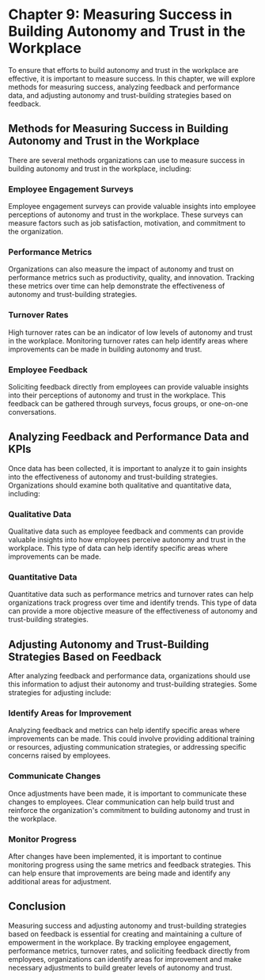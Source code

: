 Chapter 9: Measuring Success in Building Autonomy and Trust in the Workplace
============================================================================

To ensure that efforts to build autonomy and trust in the workplace are effective, it is important to measure success. In this chapter, we will explore methods for measuring success, analyzing feedback and performance data, and adjusting autonomy and trust-building strategies based on feedback.

Methods for Measuring Success in Building Autonomy and Trust in the Workplace
-----------------------------------------------------------------------------

There are several methods organizations can use to measure success in building autonomy and trust in the workplace, including:

### Employee Engagement Surveys

Employee engagement surveys can provide valuable insights into employee perceptions of autonomy and trust in the workplace. These surveys can measure factors such as job satisfaction, motivation, and commitment to the organization.

### Performance Metrics

Organizations can also measure the impact of autonomy and trust on performance metrics such as productivity, quality, and innovation. Tracking these metrics over time can help demonstrate the effectiveness of autonomy and trust-building strategies.

### Turnover Rates

High turnover rates can be an indicator of low levels of autonomy and trust in the workplace. Monitoring turnover rates can help identify areas where improvements can be made in building autonomy and trust.

### Employee Feedback

Soliciting feedback directly from employees can provide valuable insights into their perceptions of autonomy and trust in the workplace. This feedback can be gathered through surveys, focus groups, or one-on-one conversations.

Analyzing Feedback and Performance Data and KPIs
------------------------------------------------

Once data has been collected, it is important to analyze it to gain insights into the effectiveness of autonomy and trust-building strategies. Organizations should examine both qualitative and quantitative data, including:

### Qualitative Data

Qualitative data such as employee feedback and comments can provide valuable insights into how employees perceive autonomy and trust in the workplace. This type of data can help identify specific areas where improvements can be made.

### Quantitative Data

Quantitative data such as performance metrics and turnover rates can help organizations track progress over time and identify trends. This type of data can provide a more objective measure of the effectiveness of autonomy and trust-building strategies.

Adjusting Autonomy and Trust-Building Strategies Based on Feedback
------------------------------------------------------------------

After analyzing feedback and performance data, organizations should use this information to adjust their autonomy and trust-building strategies. Some strategies for adjusting include:

### Identify Areas for Improvement

Analyzing feedback and metrics can help identify specific areas where improvements can be made. This could involve providing additional training or resources, adjusting communication strategies, or addressing specific concerns raised by employees.

### Communicate Changes

Once adjustments have been made, it is important to communicate these changes to employees. Clear communication can help build trust and reinforce the organization's commitment to building autonomy and trust in the workplace.

### Monitor Progress

After changes have been implemented, it is important to continue monitoring progress using the same metrics and feedback strategies. This can help ensure that improvements are being made and identify any additional areas for adjustment.

Conclusion
----------

Measuring success and adjusting autonomy and trust-building strategies based on feedback is essential for creating and maintaining a culture of empowerment in the workplace. By tracking employee engagement, performance metrics, turnover rates, and soliciting feedback directly from employees, organizations can identify areas for improvement and make necessary adjustments to build greater levels of autonomy and trust.
